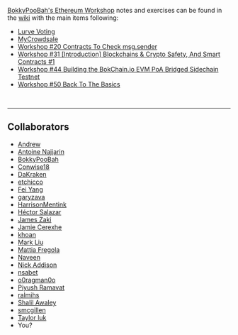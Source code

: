 [BokkyPooBah's Ethereum Workshop](https://www.meetup.com/BokkyPooBahs-Ethereum-Workshop/) notes and exercises can be found in the [wiki](https://github.com/bokkypoobah/BokkyPooBahsEthereumWorkshop/wiki) with the main items following:

* [Lurve Voting](https://github.com/bokkypoobah/BokkyPooBahsEthereumWorkshop/wiki/Lurve-Voting)
* [MyCrowdsale](https://github.com/bokkypoobah/BokkyPooBahsEthereumWorkshop/wiki/MyCrowdsale)
* [Workshop #20 Contracts To Check msg.sender](https://github.com/bokkypoobah/BokkyPooBahsEthereumWorkshop/wiki/Workshop-%2320-Contracts-To-Check-msg.sender)
* [Workshop #31 [Introduction] Blockchains & Crypto Safety, And Smart Contracts #1](https://github.com/bokkypoobah/BokkyPooBahsEthereumWorkshop/wiki/Workshop-%2331-%5BIntroduction%5D-Blockchains-&-Crypto-Safety,-And-Smart-Contracts-%231)
* [Workshop #44 Building the BokChain.io EVM PoA Bridged Sidechain Testnet](https://github.com/bokkypoobah/BokkyPooBahsEthereumWorkshop/wiki/Workshop-%2344-Building-the-BokChain.io-EVM-PoA-Bridged-Sidechain-Testnet)
* [Workshop #50 Back To The Basics](https://github.com/bokkypoobah/BokkyPooBahsEthereumWorkshop/wiki/Workshop-%2350-Back-To-The-Basics)

<br />

<hr />

## Collaborators

* [Andrew](https://github.com/andrewrd)
* [Antoine Najjarin](https://github.com/antjj)
* [BokkyPooBah](https://github.com/bokkypoobah)
* [Conwise18](https://github.com/conwise18)
* [DaKraken](https://github.com/dalim927)
* [etchicco](https://github.com/etchicco)
* [Fei Yang](https://github.com/fyang1024)
* [garyzava](https://github.com/garyzava)
* [HarrisonMentink](https://github.com/HarrisonMentink)
* [Héctor Salazar](https://github.com/hrsalazar)
* [James Zaki](https://github.com/jzGreen)
* [Jamie Cerexhe](https://github.com/jcerexhe)
* [khoan](https://github.com/khoan)
* [Mark Liu](https://github.com/mark-liu)
* [Mattia Fregola](https://github.com/Matness)
* [Naveen](https://github.com/palanisn)
* [Nick Addison](https://github.com/naddison36)
* [nsabet](https://github.com/nsabet)
* [o0ragman0o](https://github.com/o0ragman0o)
* [Piyush Ramavat](https://github.com/piyuaryan)
* [ralmihs](https://github.com/ralmihs)
* [Shalil Awaley](https://github.com/krazedkrish)
* [smcgillen](https://github.com/smcgillen)
* [Taylor luk](https://github.com/speedmax)
* You?
